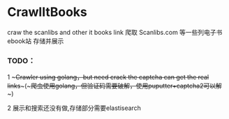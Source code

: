 # CrawlItBooks

craw the scanlibs and other it books link
爬取 Scanlibs.com 等一些列电子书ebook站 存储并展示

### TODO：

1 ~~~Crawler using golang，but need crack the captcha can get the real links~~~(~~~爬虫使用golang，但验证码需要破解，使用puputter+captcha2可以解~~~)

2 展示和搜索还没有做,存储部分需要elastisearch
    
   
